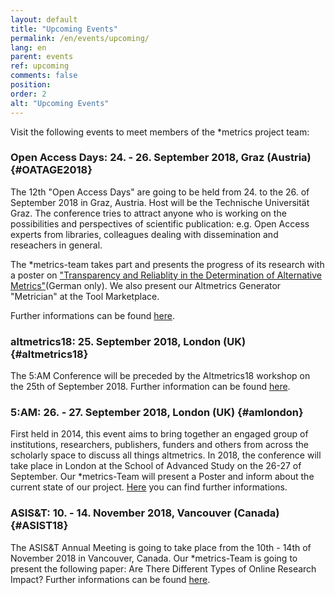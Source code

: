 ```yaml
---
layout: default
title: "Upcoming Events"
permalink: /en/events/upcoming/
lang: en
parent: events
ref: upcoming
comments: false
position:
order: 2
alt: "Upcoming Events"
---
```

<!-- Start editing content here-->

Visit the following events to meet members of the \*metrics project team:     

### Open Access Days: 24. - 26. September 2018, Graz (Austria) {#OATAGE2018}
The 12th "Open Access Days" are going to be held from 24. to the 26. of September 2018 in Graz, Austria. Host will be the Technische Universität Graz. The conference tries to attract anyone who is working on the possibilities and perspectives of scientific publication: e.g. Open Access experts from libraries, colleagues dealing with dissemination and reseachers in general. 

The \*metrics-team takes part and presents the progress of its research with a poster on ["Transparency and Reliablity in the Determination of Alternative Metrics"](https://zenodo.org/record/1410389)(German only). We also present our Altmetrics Generator "Metrician" at the Tool Marketplace.

Further informations can be found [here](https://open-access.net/community/open-access-tage/open-access-tage-2018-graz/).

### altmetrics18: 25. September 2018, London (UK) {#altmetrics18}
The 5:AM Conference will be preceded by the Altmetrics18 workshop on the 25th of September 2018. Further information can be found [here](http://altmetrics.org/altmetrics18/).

### 5:AM: 26. - 27. September 2018, London (UK) {#amlondon}
First held in 2014, this event aims to bring together an engaged group of institutions, researchers, publishers, funders and others from across the scholarly space to discuss all things altmetrics. In 2018, the conference will take place in London at the School of Advanced Study on the 26-27 of September. Our \*metrics-Team will present a Poster and inform about the current state of our project. [Here](http://www.altmetricsconference.com/) you can find further informations.

### ASIS&T: 10. - 14. November 2018, Vancouver (Canada) {#ASIST18}
The ASIS&T Annual Meeting is going to take place from the 10th - 14th of November 2018 in Vancouver, Canada. Our \*metrics-Team is going to present the following paper: Are There Different Types of Online Research Impact? Further informations can be found [here](https://www.asist.org/am18/).
